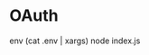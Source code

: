 # OAuth
<!-- xargs concats it into one line, which you can use to send to the server and it returns a token-->
 env (cat .env | xargs) node index.js